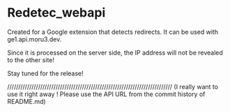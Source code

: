 # Redetec_webapi

Created for a Google extension that detects redirects.
It can be used with ge1.api.moru3.dev.

Since it is processed on the server side, the IP address will not be revealed to the other site!

Stay tuned for the release!

///////////////////////////////////////////////////////////////////////////
(I really want to use it right away !
Please use the API URL from the commit history of README.md)
